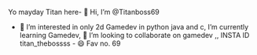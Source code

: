 Yo mayday Titan here- 👋 Hi, I’m @Titanboss69
- 👀 I’m interested in only 2d Gamedev in python java and c,
 I’m currently learning Gamedev,
 💞️ I’m looking to collaborate on gamedev
,, INSTA ID titan_thebossss - 😄 
Fav no. 69 

<!---
Titanboss69/Titanboss69 is a ✨ special ✨ repository because its `README.md` (this file) appears on your GitHub profile.
You can click the Preview link to take a look at your changes.
--->

